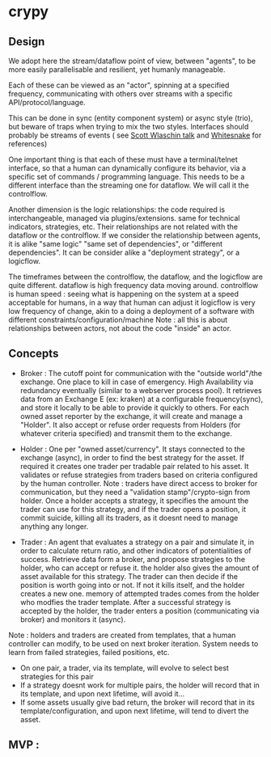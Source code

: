 # crypy

## Design
We adopt here the stream/dataflow point of view, between "agents", to be more easily parallelisable and resilient, yet humanly manageable.

Each of these can be viewed as an "actor", spinning at a specified frequency, communicating with others over streams with a specific API/protocol/language.

This can be done in sync (entity component system) or async style (trio), but beware of traps when trying to mix the two styles.
Interfaces should probably be streams of events ( see [Scott Wlaschin talk](https://www.youtube.com/watch?v=AG3KuqDbmhM) and [Whitesnake](https://github.com/asmodehn/functional-python/) for references)

One important thing is that each of these must have a terminal/telnet interface, so that a human can dynamically configure its behavior, via a specific set of commands / programming language.
This needs to be a different interface than the streaming one for dataflow. We will call it the controlflow.

Another dimension is the logic relationships: the code required is interchangeable, managed via plugins/extensions. same for technical indicators, strategies, etc.
Their relationships are not related with the dataflow or the controlflow. If we consider the relationship between agents, it is alike "same logic" "same set of dependencies", or "different dependencies".
It can be consider alike a "deployment strategy", or a logicflow.

The timeframes between the controlflow, the dataflow, and the logicflow are quite different.
dataflow is high frequency data moving around.
controlflow is human speed : seeing what is happening on the system at a speed acceptable for humans, in a way that human can adjust it
logicflow is very low frequency of change, akin to a doing a deployment of a software with different constraints/configuration/machine
Note : all this is about relationships between actors, not about the code "inside" an actor.

## Concepts

- Broker : The cutoff point for communication with the "outside world"/the exchange. One place to kill in case of emergency. High Availability via redundancy eventually (similar to a webserver process pool).
It retrieves data from an Exchange E (ex: kraken) at a configurable frequency(sync), and store it locally to be able to provide it quickly to others.
For each owned asset reporter by the exchange, it will create and manage a "Holder".
It also accept or refuse order requests from Holders (for whatever criteria specified) and transmit them to the exchange.

- Holder : One per "owned asset/currency". It stays connected to the exchange (async), in order to find the best strategy for the asset.
If required it creates one trader per tradable pair related to his asset. It validates or refuse strategies from traders based on criteria configured by the human controller.
Note : traders have direct access to broker for communication, but they need a "validation stamp"/crypto-sign from holder.
Once a holder accepts a strategy, it specifies the amount the trader can use for this strategy, and if the trader opens a position, it commit suicide, killing all its traders, as it doesnt need to manage anything any longer.


- Trader : An agent that evaluates a strategy on a pair and simulate it, in order to calculate return ratio, and other indicators of potentialities of success.
Retrieve data form a broker, and propose strategies to the holder, who can accept or refuse it. the holder also gives the amount of asset available for this strategy.
The trader can then decide if the position is worth going into or not. If not it kills itself, and the holder creates a new one. memory of attempted trades comes from the holder who modfies the trader template.
After a successful strategy is accepted by the holder, the trader enters a position (communicating via broker) and monitors it (async).


Note : holders and traders are created from templates, that a human controller can modify, to be used on next broker iteration.
System needs to learn from failed strategies, failed positions, etc.
- On one pair, a trader, via its template, will evolve to select best strategies for this pair
- If a strategy doesnt work for multiple pairs, the holder will record that in its template, and upon next lifetime, will avoid it...
- If some assets usually give bad return, the broker will record that in its template/configuration, and upon next lifetime, will tend to divert the asset.




## MVP : 
